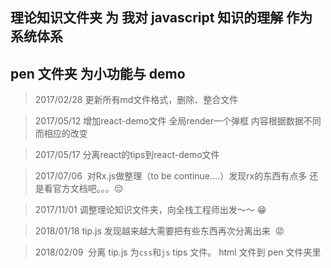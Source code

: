 ## 理论知识文件夹 为 我对 javascript 知识的理解  作为系统体系

## pen 文件夹 为小功能与 demo

> 2017/02/28  更新所有md文件格式，删除、整合文件

> 2017/05/12  增加react-demo文件 全局render一个弹框 内容根据数据不同而相应的改变

> 2017/05/17  分离react的tips到react-demo文件  

> 2017/07/06  对Rx.js做整理（to be continue....）发现rx的东西有点多 还是看官方文档吧。。。😔

> 2017/11/01  调整理论知识文件夹，向全栈工程师出发～～ 😁   

> 2018/01/18  tip.js 发现越来越大需要把有些东西再次分离出来  😡   

> 2018/02/09  分离 tip.js 为`css`和`js` tips 文件。 html 文件到 pen 文件夹里 
